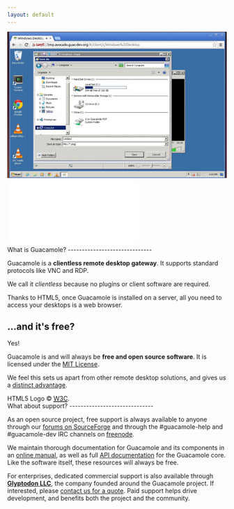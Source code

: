 ```yaml
---
layout: default
---
```


<!-- Demo Video -->
<div class="hook">
    <div class="demo">
        <img class="thumbnail" src="/images/demo-thumbnail.jpg" alt="Screenshot of Guacamole 0.9.4"/>
         <iframe
            src="//player.vimeo.com/video/116207678?title=0&amp;byline=0&amp;portrait=0"
            frameborder="0" webkitallowfullscreen mozallowfullscreen allowfullscreen></iframe>
    </div>
</div>

<!-- Latest Version -->
<!--<div class="announce">
    <div class="version"><a href="/release/release-notes-0-9-6">0.9.6</a></div>
    <div class="summary">PostgreSQL support, database speed improvements, RDP memory fixes, session management.</div>
</div>-->

<div class="main">
<div class="section guac-description" markdown="1">
What is Guacamole?
------------------------------

Guacamole is a **clientless remote desktop gateway**. It supports standard protocols like VNC and RDP.

We call it _clientless_ because no plugins or client software are required.

Thanks to HTML5, once Guacamole is installed on a server, all you need to access your desktops is a web browser.

...and it's free?
---------------------

Yes!

Guacamole is and will always be **free and open source software**. It is licensed under the [MIT License](http://opensource.org/licenses/MIT).

We feel this sets us apart from other remote desktop solutions, and gives us a [distinct advantage](/open-source).

<div class="attribution"><span>HTML5 Logo &copy; <a href="http://www.w3.org/"><abbr title="World Wide Web Consortium">W3C</abbr></a></span>.</div>
</div>

<div class="section support" markdown="1">
What about support?
------------------------------

As an open source project, free support is always available to anyone through our [forums on SourceForge](https://sourceforge.net/p/guacamole/discussion/) and through the #guacamole-help and #guacamole-dev IRC channels on [freenode](http://freenode.net/).

We maintain thorough documentation for Guacamole and its components in an [online manual](/doc/gug/), as well as full [API documentation](/api-documentation) for the Guacamole core. Like the software itself, these resources will always be free.

For enterprises, dedicated commercial support is also available through **[Glyptodon LLC](http://glyptodon.org/)**, the company founded around the Guacamole project. If interested, please <a href="mailto:contact@glyptodon.org" class="piwik_link" onclick="piwikTracker.trackGoal(8)">contact us for a quote</a>. Paid support helps drive development, and benefits both the project and the community.
</div>
</div>

